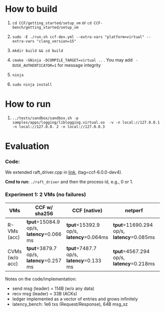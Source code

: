# How to build

1. `cd CCF/getting_started/setup_vm` or `cd CCF-bench/getting_started/setup_vm`

2. `sudo -E ./run.sh ccf-dev.yml --extra-vars "platform=virtual" --extra-vars "clang_version=15"`

3. `mkdir build && cd build`

4. `cmake -GNinja -DCOMPILE_TARGET=virtual ..` . You may add ``` -DUSE_AUTHENTICATOR=1``` for message integrity

5. `ninja`

6. `sudo ninja install`


# How to run

1. `../tests/sandbox/sandbox.sh -p samples/apps/logging/liblogging.virtual.so  -v -n local://127.0.0.1 -n local://127.0.0.
2 -n local://127.0.0.3`


# Evaluation

### Code:
  We extended raft_driver.cpp in [link](https://github.com/dgiantsidi/CCF-bench), (tag=ccf-6.0.0-dev4).
  
  **Cmd to run**: `./raft_driver` and then the process id, e.g., 0 or 1. 

### Experiment 1: 2 VMs (no failures)

| VMs   | CCF w/ sha256 | CCF (native) | netperf | latency_bench w/ sha256 | latency_bench (native) |
|---|---|---|---|---|---|
| R-VMs (acc)  | **tput**=15084.9 op/s, **latency**=0.066 ms| **tput**=15392.9 op/s, **latency**=0.064ms| **tput**=11690.294 op/s, **latency**=0.085ms | | |
| CVMs (w/o acc) |  **tput**=3879.7 op/s, **latency**=0.257 ms | **tput**=7487.7 op/s, **latency**=0.133 ms | **tput**=4567.294 op/s, **latency**=0.218ms | **tput**=3291.44 op/s, **latency**=0.303 ms| **tput**= 3458.74 op/s, **latency**= 0.290 ms|

Notes on the code/implementation:
- send msg (leader) = 114B (w/o any data)
- recv msg (leader) = 33B (ACKs)
- ledger implemented as a vector of entries and grows infinitely
- latency_bench: 1e6 txs (Request/Response), 64B msg_sz
